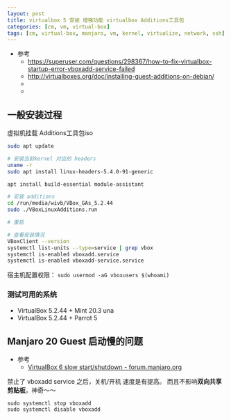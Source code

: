 ```yaml
---
layout: post
title: virtualbox 5 安装 增强功能 virtualbox Additions工具包
categories: [cm, vm, virtual-box]
tags: [cm, virtual-box, manjaro, vm, kernel, virtualize, network, ssh]
---
```



* 参考
  * <https://superuser.com/questions/298367/how-to-fix-virtualbox-startup-error-vboxadd-service-failed>
  * <http://virtualboxes.org/doc/installing-guest-additions-on-debian/>
  * []()
  * []()





## 一般安装过程

虚拟机挂载 Additions工具包iso

~~~bash
sudo apt update

# 安装当前kernel 对应的 headers
uname -r
sudo apt install linux-headers-5.4.0-91-generic

apt install build-essential module-assistant

# 安装 additions
cd /run/media/wivb/VBox_GAs_5.2.44
sudo ./VBoxLinuxAdditions.run

# 重启

# 查看安装情况
VBoxClient --version
systemctl list-units --type=service | grep vbox
systemctl is-enabled vboxadd.service
systemctl is-enabled vboxadd-service.service
~~~

宿主机配置权限： `sudo usermod -aG vboxusers $(whoami)`


### 测试可用的系统

* VirtualBox 5.2.44 + Mint 20.3 una
* VirtualBox 5.2.44 + Parrot 5



## Manjaro 20 Guest 启动慢的问题

* 参考
  * [VirtualBox 6 slow start/shutdown - forum.manjaro.org](https://forum.manjaro.org/t/virtualbox-6-slow-start-shutdown/70627/21)


禁止了 vboxadd service 之后，关机/开机 速度是有提高。 而且不影响**双向共享剪贴板**，神奇～～

~~~
sudo systemctl stop vboxadd
sudo systemctl disable vboxadd
~~~














